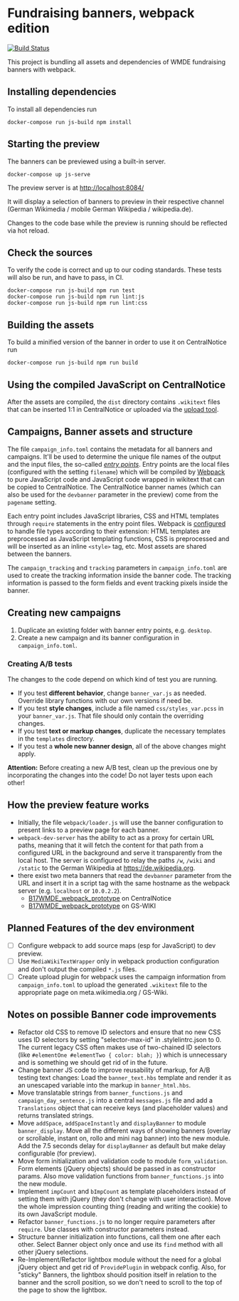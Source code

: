 # Fundraising banners, webpack edition

[![Build Status](https://travis-ci.org/wmde/fundraising-banners.svg?branch=master)](https://travis-ci.org/wmde/fundraising-banners)

This project is bundling all assets and dependencies of WMDE fundraising banners with webpack.

## Installing dependencies

To install all dependencies run

    docker-compose run js-build npm install

## Starting the preview

The banners can be previewed using a built-in server.

    docker-compose up js-serve

The preview server is at [http://localhost:8084/](http://localhost:8084/)

It will display a selection of banners to preview in their respective channel (German Wikimedia / mobile German Wikipedia / wikipedia.de).

Changes to the code base while the preview is running should be reflected via hot reload.

## Check the sources

To verify the code is correct and up to our coding standards. These tests will also be run, and have to pass, in CI.

    docker-compose run js-build npm run test
    docker-compose run js-build npm run lint:js
    docker-compose run js-build npm run lint:css

## Building the assets

To build a minified version of the banner in order to use it on CentralNotice run

    docker-compose run js-build npm run build

## Using the compiled JavaScript on CentralNotice

After the assets are compiled, the `dist` directory contains `.wikitext` files that can be inserted 1:1 in CentralNotice or uploaded via the [upload tool](https://github.com/wmde/banner-toolkit).

## Campaigns, Banner assets and structure
The file `campaign_info.toml` contains the metadata for all banners and campaigns. It'll be used to determine the unique file names of the output and the input files, the so-called *[entry points](https://webpack.js.org/configuration/entry-context/)*. Entry points are the local files (configured with the setting `filename`) which will be compiled by [Webpack](https://webpack.js.org) to pure JavaScript code and JavaScript code wrapped in wikitext that can be copied to CentralNotice. The CentralNotice banner names (which can also be used for the `devbanner` parameter in the preview) come from the `pagename` setting.

Each entry point includes JavaScript libraries, CSS and HTML templates through `require` statements in the entry point files. Webpack is [configured](webpack.common.js) to handle file types according to their extension: HTML templates are preprocessed as JavaScript templating functions, CSS is preprocessed and will be inserted as an inline `<style>` tag, etc. Most assets are shared between the banners.

The `campaign_tracking` and `tracking` parameters in `campaign_info.toml` are used to create the tracking information inside the banner code. The tracking information is passed to the form fields and event tracking pixels inside the banner.

## Creating new campaigns
1. Duplicate an existing folder with banner entry points, e.g. `desktop`.
2. Create a new campaign and its banner configuration in `campaign_info.toml`. 

### Creating A/B tests
The changes to the code depend on which kind of test you are running.

* If you test **different behavior**, change `banner_var.js` as needed. Override library functions with our own versions if need be.
* If you test **style changes**, include a file named `css/styles_var.pcss` in your `banner_var.js`. That file should only contain the overriding changes.
* If you test **text or markup changes**, duplicate the necessary templates in the `templates` directory.
* If you test a **whole new banner design**, all of the above changes might apply.

**Attention:** Before creating a new A/B test, clean up the previous one by incorporating the changes into the code! Do not layer tests upon each other!

## How the preview feature works
* Initially, the file `webpack/loader.js` will use the banner configuration to present links to a preview page for each banner.  
* `webpack-dev-server` has the ability to act as a proxy for certain URL paths, meaning that it will fetch the content for that 
  path from a configured URL in the background and serve it transparently from the local host. The server is configured to relay the paths `/w`, `/wiki` and `/static` to the German Wikipedia at https://de.wikipedia.org.
* there exist two meta banners that read the `devbanner` parameter from the URL and insert it in a script tag with the same hostname as the webpack server (e.g. `localhost` or `10.0.2.2`).
  * [B17WMDE_webpack_prototype](https://meta.wikimedia.org/wiki/Special:CentralNoticeBanners/edit/B17WMDE_webpack_prototype) on CentralNotice
  * [B17WMDE_webpack_prototype](https://wiki.wikimedia.de/w/index.php?title=Web:Banner/B17WMDE_webpack_prototype) on GS-WIKI

## Planned Features of the dev environment
- [ ] Configure webpack to add source maps (esp for JavaScript) to dev preview.
- [ ] Use `MediaWikiTextWrapper` only in webpack production configuration and don't output the compiled `*.js` files.
- [ ] Create upload plugin for webpack uses the campaign information from `campaign_info.toml` to upload the generated `.wikitext` file to the appropriate page on meta.wikimedia.org / GS-Wiki.

## Notes on possible Banner code improvements
* Refactor old CSS to remove ID selectors and ensure that no new CSS uses ID selectors by setting "selector-max-id" in .stylelintrc.json to 0. The current legacy CSS often makes use of two-chained ID selectors (like `#elementOne #elementTwo { color: blah; }`) which is unnecessary and is something we should get rid of in the future.
* Change banner JS code to improve reusability of markup, for A/B testing text changes: Load the `banner_text.hbs` template and render it as an unescaped variable into the markup in `banner_html.hbs`.
* Move translatable strings from `banner_functions.js` and `campaign_day_sentence.js` into a central `messages.js` file and add a `Translations` object that can receive keys (and placeholder values) and returns translated strings. 
* Move `addSpace`, `addSpaceInstantly` and `displayBanner` to module `banner_display`. Move all the different ways of showing banners (overlay or scrollable, instant on, rollo and mini nag banner) into the new module. Add the 7.5 seconds delay for `displayBanner` as default but make delay configurable (for preview).
* Move form initialization and validation code to module `form_validation`. Form elements (jQuery objects) should be passed in as constructor params. Also move validation functions from `banner_functions.js` into the new module.
* Implement `impCount` and `bImpCount` as template placeholders instead of setting them with jQuery (they don't change with user interaction). Move the whole impression counting thing (reading and writing the cookie) to its own JavaScript module. 
* Refactor `banner_functions.js` to no longer require parameters after `require`. Use classes with constructor parameters instead.
* Structure banner initialization into functions, call them one after each other. Select Banner object only once and use its `find` method with all other jQuery selections.
* Re-Implement/Refactor lightbox module without the need for a global jQuery object and get rid of `ProvidePlugin` in webpack config. Also, for "sticky" Banners, the lightbox should position itself in relation to the banner and the scroll position, so we don't need to scroll to the top of the page to show the lightbox.
